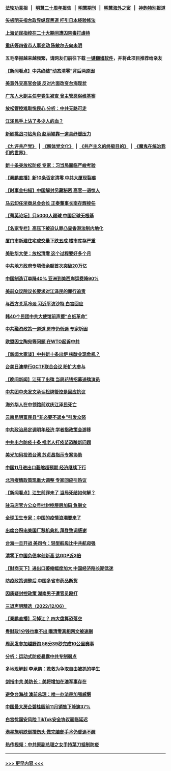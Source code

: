 #### [法轮功真相](https://github.com/gfw-breaker/truth/blob/master/README.md?t=0) &nbsp;&nbsp;|&nbsp;&nbsp; [明慧二十周年报告](https://github.com/gfw-breaker/mh-reports/blob/master/README.md?t=0) &nbsp;&nbsp;|&nbsp;&nbsp;[明慧期刊](https://github.com/gfw-breaker/mh-qikan) &nbsp;&nbsp;|&nbsp;&nbsp; [明慧海外之窗](https://github.com/gfw-breaker/mh-news/blob/master/README.md?t=0) &nbsp;&nbsp;|&nbsp;&nbsp; [神韵特别报道](https://github.com/gfw-breaker/mh-news/blob/master/shenyun.md?t=0)
#### [矢板明夫指台政界纵容黑道 吁引日本经验修法](../pages/nsc413/n13880660.md?t=12081701) 
#### [上海访民指控在二十大期间遭囚禁毒打虐待](../pages/nsc413/n13880662.md?t=12081701) 
#### [重庆等四省市人事变动 陈敏尔去向未明](../pages/nsc413/n13880579.md?t=12081701) 
#### 五毛举报越来越频繁，请网友们前往下载 [一键翻墙软件](https://github.com/gfw-breaker/ssr-accounts)，并将此项目推荐给亲友
#### [【新闻看点】中共终结“动态清零”背后两原因](../pages/nsc413/n13880406.md?t=12081701) 
#### [美意外交高官会谈 反对片面改变台海现状](../pages/nsc413/n13880136.md?t=12081701) 
#### [广东人大副主任李春生被查 曾主管恶俗维基案](../pages/nsc413/n13880580.md?t=12081701) 
#### [放松管控难取悦民心 分析：中共无路可走](../pages/nsc413/n13880355.md?t=12081701) 
#### [江泽民手上沾了多少人的血？](../pages/nsc413/n13880318.md?t=12081701) 
#### [新剧挑战刁钻角色 赵丽颖靠一道具纾缓压力](../pages/nsc413/n13880417.md?t=12081701) 
#### [《九评共产党》](https://github.com/begood0513/9ping.md/blob/master/README.md) &nbsp;|&nbsp; [《解体党文化》](../../../../jtdwh.md/blob/master/README.md)  &nbsp;|&nbsp; [《共产主义的终极目的》](../../../../gczydzjmd.md/blob/master/README.md) &nbsp;|&nbsp; [《魔鬼在统治我们的世界》](../../../../mgztzwmdsj.md/blob/master/README.md) 
#### [新十条突放松防疫 专家：习当局面临严峻考验](../pages/nsc413/n13877599.md?t=12081701) 
#### [【秦鹏直播】新10条否定清零 中共大厦现裂痕](../pages/nsc413/n13880424.md?t=12081701) 
#### [【时事金扫描】中国解封另藏秘密 高官一语惊人](../pages/nsc413/n13880420.md?t=12081701) 
#### [马云卸任浙商总会会长 正泰董事长南存辉接任](../pages/nsc413/n13880410.md?t=12081701) 
#### [【菁英论坛】只5000人踢球 中国足球无根基](../pages/nsc413/n13880289.md?t=12081701) 
#### [【名家专栏】高压下被迫认罪凸显香港法制内地化](../pages/nsc413/n13880257.md?t=12081701) 
#### [厦门市新建住宅成交量下跌五成 楼市库存严重](../pages/nsc413/n13880381.md?t=12081701) 
#### [美驻华大使：放松清零 这个过程要好多个月](../pages/nsc413/n13880375.md?t=12081701) 
#### [中共地方政府专项债余额首次突破20万亿](../pages/nsc413/n13880371.md?t=12081701) 
#### [中国制造订单降40% 亚洲到美西岸运费降90%](../pages/nsc413/n13880336.md?t=12081701) 
#### [美前众议院议长要求对江泽民的罪行追责](../pages/nsc413/n13880250.md?t=12081701) 
#### [与西方关系冷淡 习近平访沙特 白宫回应](../pages/nsc413/n13880338.md?t=12081701) 
#### [韩40个民团中共大使馆前声援“白纸革命”](../pages/nsc413/n13880175.md?t=12081701) 
#### [中共融资政策一道道 房市仍低迷 专家析因](../pages/nsc413/n13880287.md?t=12081701) 
#### [欧盟因立陶宛等问题 在WTO起诉中共](../pages/nsc413/n13880268.md?t=12081701) 
#### [【新闻大家谈】中共新十条出炉 核酸业现危机？](../pages/nsc413/n13880270.md?t=12081701) 
#### [台美日澳举行GCTF联合会议 盼扩大参与](../pages/nsc413/n13880053.md?t=12081701) 
#### [【晚间新闻】江死了出殡 当局花钱招募送殡演员](../pages/nsc413/n13880213.md?t=12081701) 
#### [中共团中央发文承认松绑管控是回应抗议](../pages/nsc413/n13880124.md?t=12081701) 
#### [海外华人在中领馆前欢庆江泽民死亡](../pages/nsc413/n13880142.md?t=12081701) 
#### [云南昆明富民县“非必要不返乡”引发众怒](../pages/nsc413/n13880125.md?t=12081701) 
#### [中共政治局定调明年经济 学者指政策会游移](../pages/nsc413/n13880122.md?t=12081701) 
#### [中共出台防疫十条 推老人打疫苗恐酿新问题](../pages/nsc413/n13879892.md?t=12081701) 
#### [美光加码投资台湾 苏贞昌指示专案协助](../pages/nsc413/n13880012.md?t=12081701) 
#### [中国11月进出口萎缩超预期 经济继续下行](../pages/nsc413/n13880013.md?t=12081701) 
#### [北京疫情政策现重大调整 专家回应引热议](../pages/nsc413/n13879917.md?t=12081701) 
#### [【新闻看点】江生前罪未了 当局死结如何解？](../pages/nsc413/n13879741.md?t=12081701) 
#### [驻马店官方公众号批封控层层加码 急删文](../pages/nsc413/n13879943.md?t=12081701) 
#### [全球卫生专家：中国的疫情浪潮要来了](../pages/nsc413/n13879888.md?t=12081701) 
#### [出席台积电美国厂移机典礼 拜登致词感谢](../pages/nsc413/n13879848.md?t=12081701) 
#### [台海一旦开战 美司令：轻型航母比中共航母强](../pages/nsc413/n13879801.md?t=12081701) 
#### [清零下中国负债率创新高 达GDP近3倍](../pages/nsc413/n13879828.md?t=12081701) 
#### [【财商天下】进出口萎缩幅度加大 中国经济陷长期低迷](../pages/nsc413/n13879893.md?t=12081701) 
#### [防疫政策调整后 中国多省市药品断货](../pages/nsc413/n13879882.md?t=12081701) 
#### [因质疑封控政策 湖南男子遭官员殴打](../pages/nsc413/n13879751.md?t=12081701) 
#### [三退声明精选（2022/12/06）](../pages/nsc413/n13879803.md?t=12081701) 
#### [【秦鹏直播】习悼江？ 四大盘算恐落空](../pages/nsc413/n13879660.md?t=12081701) 
#### [粤财政1分钱也拿不出 曝清零真相网文被速删](../pages/nsc413/n13879686.md?t=12081701) 
#### [周润发参加越野跑 56分39秒完成10公里赛事](../pages/nsc413/n13879700.md?t=12081701) 
#### [分析：运动式防疫暴露中共专制弱点](../pages/nsc413/n13879640.md?t=12081701) 
#### [多地现解封 李承鹏：救救为争取自由被抓的学生](../pages/nsc413/n13876918.md?t=12081701) 
#### [剑指中共 美防长：美将增加在澳军事存在](../pages/nsc413/n13879619.md?t=12081701) 
#### [避免台海战 澳前总理：唯一办法是加强威慑](../pages/nsc413/n13879719.md?t=12081701) 
#### [中国最大房企碧桂园前11月销售下降逾37%](../pages/nsc413/n13879696.md?t=12081701) 
#### [白宫忧国安风险 TikTok安全协议面临延迟](../pages/nsc413/n13879684.md?t=12081701) 
#### [港星施明跌倒撞伤头 做完脑部手术仍昏迷不醒](../pages/nsc413/n13879657.md?t=12081701) 
#### [热传视频：中共原副总理之女手持菜刀抵制防疫](../pages/nsc413/n13879663.md?t=12081701) 

----
#### [ >>> 更早内容 <<< ](../indexes/nsc413-earlier.md)
